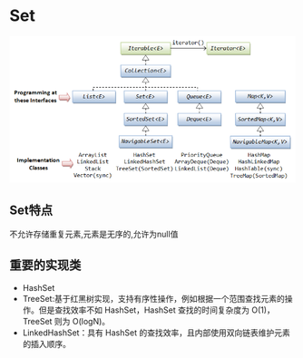 # Set

![](../core/Collection_interfaces.png)

## Set特点

不允许存储重复元素,元素是无序的,允许为null值

## 重要的实现类

- HashSet
- TreeSet:基于红黑树实现，支持有序性操作，例如根据一个范围查找元素的操作。但是查找效率不如 HashSet，HashSet 查找的时间复杂度为 O(1)，TreeSet 则为 O(logN)。
- LinkedHashSet：具有 HashSet 的查找效率，且内部使用双向链表维护元素的插入顺序。
